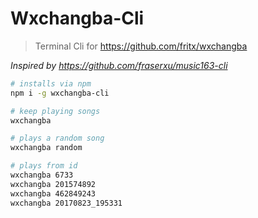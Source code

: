 # Wxchangba-Cli

> Terminal Cli for https://github.com/fritx/wxchangba

*Inspired by https://github.com/fraserxu/music163-cli*

```sh
# installs via npm
npm i -g wxchangba-cli
```

```sh
# keep playing songs
wxchangba

# plays a random song
wxchangba random

# plays from id
wxchangba 6733
wxchangba 201574892
wxchangba 462849243
wxchangba 20170823_195331
```
